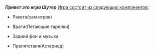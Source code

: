 ***Привет это игра Шутер***
<ins>  Игра состоит из следующих компонентов:	</ins>
+ Ракета(сам игрок)
- Враги(Летающие тарелки)
+ Задний фон и музыка
* Препятствия(Астериод)
